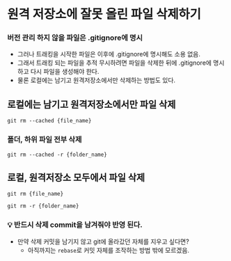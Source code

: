 # 원격 저장소에 잘못 올린 파일 삭제하기

### 버전 관리 하지 않을 파일은 .gitignore에 명시
- 그러나 트래킹을 시작한 파일은 이후에 .gitignore에 명시해도 소용 없음.
- 그래서 트래킹 되는 파일을 추적 무시하려면 파일을 삭제한 뒤에 
  .gitignore에 명시하고 다시 파일을 생성해야 한다.
- 물론 로컬에는 남기고 원격저장소에서만 삭제하는 방법도 있다.

## 로컬에는 남기고 원격저장소에서만 파일 삭제
```git
git rm --cached {file_name}
```

### 폴더, 하위 파일 전부 삭제
```git
git rm --cached -r {folder_name}
```

## 로컬, 원격저장소 모두에서 파일 삭제
```git
git rm {file_name}
```
```git
git rm -r {folder_name}
```

### 💡 반드시 삭제 commit을 남겨줘야 반영 된다.
- 만약 삭제 커밋을 남기지 않고 git에 올라갔던 자체를 지우고 싶다면?
  - 아직까지는 `rebase`로 커밋 자체를 조작하는 방법 밖에 모르겠음.
